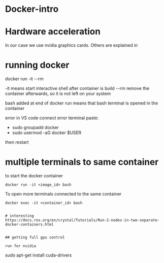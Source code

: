 # Docker-intro


# Hardware acceleration
In our case we use nvidia graphics cards. Others are explained in 


# running docker

docker run -it --rm

-it means start interactive shell after container is build
--rm remove the container afterwards, so it is not left on your system

bash added at end of docker run means that bash terminal is opened in the container




error in VS code connect error
terminal paste:
- sudo groupadd docker
- sudo usermod -aG docker $USER

then restart



# multiple terminals to same container
to start the docker container
```
docker run -it <image_id> bash
```
To open more terminals connected to the same container
```
docker exec -it <container_id> bash


# interesting
https://docs.ros.org/en/crystal/Tutorials/Run-2-nodes-in-two-separate-docker-containers.html


## getting full gpu control

run for nvidia 
```
sudo apt-get install cuda-drivers
```
